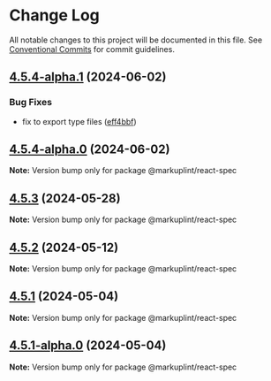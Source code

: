 # Change Log

All notable changes to this project will be documented in this file.
See [Conventional Commits](https://conventionalcommits.org) for commit guidelines.

## [4.5.4-alpha.1](https://github.com/markuplint/markuplint/compare/@markuplint/react-spec@4.5.4-alpha.0...@markuplint/react-spec@4.5.4-alpha.1) (2024-06-02)


### Bug Fixes

* fix to export type files ([eff4bbf](https://github.com/markuplint/markuplint/commit/eff4bbfd127574809dc5e15d7cafe87699758ee0))





## [4.5.4-alpha.0](https://github.com/markuplint/markuplint/compare/@markuplint/react-spec@4.5.3...@markuplint/react-spec@4.5.4-alpha.0) (2024-06-02)

**Note:** Version bump only for package @markuplint/react-spec

## [4.5.3](https://github.com/markuplint/markuplint/compare/@markuplint/react-spec@4.5.2...@markuplint/react-spec@4.5.3) (2024-05-28)

**Note:** Version bump only for package @markuplint/react-spec

## [4.5.2](https://github.com/markuplint/markuplint/compare/@markuplint/react-spec@4.5.1...@markuplint/react-spec@4.5.2) (2024-05-12)

**Note:** Version bump only for package @markuplint/react-spec

## [4.5.1](https://github.com/markuplint/markuplint/compare/@markuplint/react-spec@4.5.1-alpha.0...@markuplint/react-spec@4.5.1) (2024-05-04)

**Note:** Version bump only for package @markuplint/react-spec

## [4.5.1-alpha.0](https://github.com/markuplint/markuplint/compare/@markuplint/react-spec@4.5.0...@markuplint/react-spec@4.5.1-alpha.0) (2024-05-04)

**Note:** Version bump only for package @markuplint/react-spec
